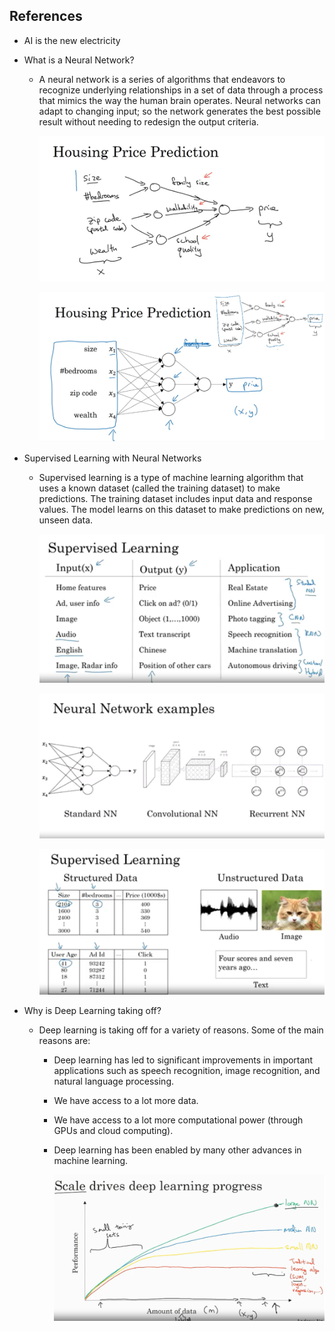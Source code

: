 ## References

- AI is the new electricity

- What is a Neural Network?
 
    - A neural network is a series of algorithms that endeavors to recognize underlying relationships in a set of data through a process that mimics the way the human brain operates. Neural networks can adapt to changing input; so the network generates the best possible result without needing to redesign the output criteria.

        ![alt text](image.png)

        ![alt text](image-1.png)

- Supervised Learning with Neural Networks

    - Supervised learning is a type of machine learning algorithm that uses a known dataset (called the training dataset) to make predictions. The training dataset includes input data and response values. The model learns on this dataset to make predictions on new, unseen data.

        ![alt text](image-2.png)

        ![alt text](image-3.png)

        ![alt text](image-4.png)

- Why is Deep Learning taking off?

    - Deep learning is taking off for a variety of reasons. Some of the main reasons are:

        - Deep learning has led to significant improvements in important applications such as speech recognition, image recognition, and natural language processing.

        - We have access to a lot more data.

        - We have access to a lot more computational power (through GPUs and cloud computing).

        - Deep learning has been enabled by many other advances in machine learning.
        
             ![alt text](image-5.png)       